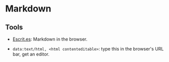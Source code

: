 # Markdown

## Tools
- [Escrit.es](http://ecrit.es/): Markdown in the browser.

- ```data:text/html, <html contenteditable>```: type this in the browser's URL bar, get an editor.
